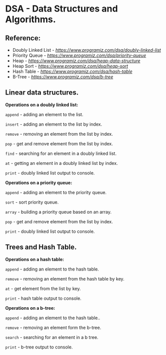 # DSA - Data Structures and Algorithms.

## Reference:
* Doubly Linked List - _https://www.programiz.com/dsa/doubly-linked-list_
* Priority Queue - _https://www.programiz.com/dsa/priority-queue_
* Heap - _https://www.programiz.com/dsa/heap-data-structure_
* Heap Sort - _https://www.programiz.com/dsa/heap-sort_
* Hash Table - _https://www.programiz.com/dsa/hash-table_
* B-Tree - _https://www.programiz.com/dsa/b-tree_

## Linear data structures.

__Operations on a doubly linked list:__

`append` - adding an element to the list.

`insert` - adding an element to the list by index.

`remove` - removing an element from the list by index.

`pop` - get and remove element from the list by index.

`find` - searching for an element in a doubly linked list.

`at` - getting an element in a doubly linked list by index.

`print` - doubly linked list output to console.

__Operations on a priority queue:__

`append` - adding an element to the priority queue.

`sort` - sort priority queue.

`array` - building a priority queue based on an array.

`pop` - get and remove element from the list by index.

`print` - doubly linked list output to console.

## Trees and Hash Table.

__Operations on a hash table:__

`append` - adding an element to the hash table.

`remove` - removing an element from the hash table by key.

`at` - get element from the list by key.

`print` - hash table output to console.

__Operations on a b-tree:__

`append` - adding an element to the hash table..

`remove` - removing an element form the b-tree.

`search` - searching for an element in a b tree.

`print` - b-tree output to console.